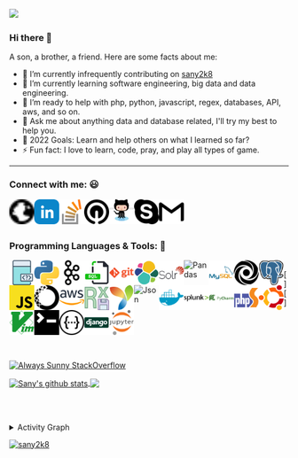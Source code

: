 
[![](https://i.pinimg.com/originals/54/00/af/5400af2f3c9c08f5c2ddc97e14937a02.gif)](https://stackoverflow.com/users/story/1138192)

<!--<img src="https://github-readme-linkedin.vercel.app/user?username=md-sany-ahmed-9ab00745" width="860" height="96" />-->

### Hi there 👋

A son, a brother, a friend. Here are some facts about me:

- 🔭 I’m currently infrequently contributing on [sany2k8][profile]
- 🌱 I’m currently learning software engineering, big data and data engineering.
- 🤔 I’m ready to help with php, python, javascript, regex, databases, API, aws, and so on.
- 💬 Ask me about anything data and database related, I'll try my best to help you.
- 🥅 2022 Goals: Learn and help others on what I learned so far?
- ⚡ Fun fact: I love to learn, code, pray, and play all types of game.

---

<!--<p align="left"> <img src="https://vercel.com/sany2k8/github-readme-linkedin-v2/c283v9p8a?username=sany2k8" alt="sany2k8" /> </p>-->

### Connect with me: :smiley:

[<img align="left" alt="sany2k8.com" width="45px" src="https://raw.githubusercontent.com/iconic/open-iconic/master/svg/globe.svg" />][website]
[<img align="left" alt="sany2k8 | LinkedIn" width="45px" src="https://raw.githubusercontent.com/sany2k8/sany2k8/master/images/linkedin.png" />][linkedin]
[<img align="left" alt="sany2k8 | Stackoverflow" width="45px" src="https://raw.githubusercontent.com/sany2k8/sany2k8/master/images/stackoverflow.png" />][activity]
[<img align="left" alt="sany2k8 | Qwiklab" width="45px" src="https://raw.githubusercontent.com/sany2k8/sany2k8/master/images/qwiklabs.svg" />][quicklab]
[<img align="left" alt="sany2k8 | Github" width="45px" src="https://raw.githubusercontent.com/sany2k8/sany2k8/master/images/github.png" />][github]
[<img align="left" alt="sany2k8 | Skype" width="45px" src="https://raw.githubusercontent.com/sany2k8/sany2k8/master/images/skype.svg" />][skype]
[<img align="left" alt="sany2k8 | Gmail" width="45px" src="https://raw.githubusercontent.com/sany2k8/sany2k8/master/images/gmail.svg" />][activity]

<br/> <br/> <br/>


### Programming Languages & Tools: :rocket:

[<img align="left" alt="PHP" width="45px" src="https://raw.githubusercontent.com/sany2k8/sany2k8/master/images/php.png" />][phptag]
[<img align="left" alt="Python" width="45px" src="https://raw.githubusercontent.com/sany2k8/sany2k8/master/images/python.png" />][pythontag]
[<img align="left" alt="Apache Kafka" width="45px" src="https://raw.githubusercontent.com/sany2k8/sany2k8/master/images/apachekafka.svg" />][activity]
[<img align="left" alt="SQL" width="45px" src="https://raw.githubusercontent.com/sany2k8/sany2k8/master/images/sql.png" />][sqltag]
[<img align="left" alt="Git" width="45px" src="https://raw.githubusercontent.com/sany2k8/sany2k8/master/images/git.png" />][gittag]
[<img align="left" alt="Elasticsearch" width="45px" src="https://raw.githubusercontent.com/sany2k8/sany2k8/master/images/elasticsearch.png" />][elasticsearch]
[<img align="left" alt="Solr" width="45px" src="https://raw.githubusercontent.com/sany2k8/sany2k8/master/images/solr.png" />][solr]
[<img align="left" alt="Pandas" width="45px" src="https://upload.wikimedia.org/wikipedia/commons/thumb/e/ed/Pandas_logo.svg/1200px-Pandas_logo.svg.png"/>][pandas]
[<img align="left" alt="MySQL" width="45px" src="https://raw.githubusercontent.com/sany2k8/sany2k8/master/images/mysql.png" />][mysqltag]
[<img align="left" alt="REPL" width="45px" src="https://raw.githubusercontent.com/sany2k8/sany2k8/master/images/repl-dot-it.svg" />][activity]
[<img align="left" alt="PostGreSql" width="45px" src="https://raw.githubusercontent.com/sany2k8/sany2k8/master/images/postgresql.png" />][postgrestag]
[<img align="left" alt="JavaScript" width="45px" src="https://raw.githubusercontent.com/sany2k8/sany2k8/master/images/javascript.png" />][jstag]
[<img align="left" alt="Anaconda" width="45px" src="https://raw.githubusercontent.com/sany2k8/sany2k8/master/images/anaconda.svg" />][activity]
<br>
[<img align="left" alt="AWS" width="45px" src="https://raw.githubusercontent.com/sany2k8/sany2k8/master/images/aws.png" />][awstag]
[<img align="left" alt="Regex" width="45px" src="https://raw.githubusercontent.com/sany2k8/sany2k8/master/images/regex.jpeg"/>][regex]
[<img align="left" alt="Yii" width="45px" src="https://raw.githubusercontent.com/sany2k8/sany2k8/master/images/yii.png"/>][yii] 
[<img align="left" alt="Json" width="45px" src="https://img.icons8.com/nolan/64/json.png"/>][json]
[<img align="left" alt="Docker" width="45px" src="https://raw.githubusercontent.com/sany2k8/sany2k8/master/images/docker.png"/>][docker]
[<img align="left" alt="Splunk" width="45px" src="https://raw.githubusercontent.com/sany2k8/sany2k8/master/images/splunk.png"/>][splunk]
[<img align="left" alt="PyCharm" width="45px" src="https://raw.githubusercontent.com/sany2k8/sany2k8/master/images/pycharm.png"/>][pycharm]
[<img align="left" alt="PhpStorm" width="45px" src="https://raw.githubusercontent.com/sany2k8/sany2k8/master/images/phpstorm.png"/>][phpstorm]
[<img align="left" alt="Ubuntu" width="45px" src="https://raw.githubusercontent.com/sany2k8/sany2k8/master/images/ubuntu.png"/>][ubuntu]
[<img align="left" alt="Vim" width="45px" src="https://raw.githubusercontent.com/sany2k8/sany2k8/master/images/vim.png"/>][vim]
[<img align="left" alt="Terminal" width="45px" src="https://raw.githubusercontent.com/sany2k8/sany2k8/master/images/terminal.png"/>][terminal]
[<img align="left" alt="Swagger" width="45px" src="https://raw.githubusercontent.com/sany2k8/sany2k8/master/images/swagger.svg" />][activity]
[<img align="left" alt="Django" width="45px" src="https://raw.githubusercontent.com/sany2k8/sany2k8/master/images/django-plain.svg" />]
[<img align="left" alt="Jupyter" width="45px" src="https://raw.githubusercontent.com/sany2k8/sany2k8/master/images/jupyter-original-wordmark.svg" />]


<br/> <br/> <br/>  <br/>

[![Always Sunny StackOverflow](https://github-readme-stackoverflow.vercel.app?userID=1138192)](https://stackoverflow.com/users/1138192/always-sunny)

<a href="https://github.com/sany2k8/github-readme-stats">
  <img align="center" width="436" src="https://github-readme-stats.vercel.app/api?username=sany2k8&show_icons=true&include_all_commits=true&theme=radical" alt="Sany's github stats" />
</a>
<a href="https://github.com/anuraghazra/github-readme-stats">
  <img align="center" src="https://github-readme-stats.vercel.app/api/top-langs/?username=sany2k8&layout=compact&theme=radical" />
</a>


<br/> <br/> 

<!-- <p align="left"> <img src="https://komarev.com/ghpvc/?username=sany2k8&label=Profile%20views&color=0e75b6&style=flat" alt="sany2k8" /> </p> -->

<details><summary>Activity Graph</summary>
<p align="left">
<img width="90%" src="https://activity-graph.herokuapp.com/graph?username=sany2k8&theme=chartreuse-dark&no-frame=true" /></p>
</details>

<p align="left"> <a href="https://github.com/ryo-ma/github-profile-trophy"><img src="https://github-profile-trophy.vercel.app/?username=sany2k8" alt="sany2k8" /></a> </p>

<!-- <p align="left"> <a href="https://twitter.com/sany2k8" target="blank"><img src="https://img.shields.io/twitter/follow/sany2k8?logo=twitter&style=for-the-badge" alt="sany2k8" /></a> </p> -->

<!--
<div align="center" style="width:858px;">
  <img src="https://github-readme-linkedin.vercel.app/experience?username=md-sany-ahmed-9ab00745&limit=10" width="450" height="280" />
  <img src="https://github-readme-linkedin.vercel.app/skills?username=md-sany-ahmed-9ab00745&limit=7" width="400" height="280" />
</div>
<div align="center" width="858">
   <img src="https://github-readme-linkedin.vercel.app/education?username=md-sany-ahmed-9ab00745&limit=10" width="450" height="280" />
   <img src="https://github-readme-linkedin.vercel.app/languages?username=md-sany-ahmed-9ab00745" width="400" height="280" />
</div>
<br>
-->


[profile]: https://stackoverflow.com/users/1138192/always-sunny?tab=profile
[website]: https://stackoverflow.com/users/story/1138192
[activity]: https://stackoverflow.com/users/1138192/always-sunny?tab=topactivity
[quicklab]: https://www.qwiklabs.com/public_profiles/df9e282a-1e18-4aca-b807-68a66d150f41
[linkedin]: https://www.linkedin.com/in/md-sany-ahmed-9ab00745
[github]: https://github.com/sany2k8
[skype]: https://join.skype.com/invite/tfJJHkOgewyZ
[phptag]: https://stackoverflow.com/search?q=user:1138192+[php]
[sqltag]: https://stackoverflow.com/search?q=user:1138192+[sql]
[gittag]: https://stackoverflow.com/search?q=user:1138192+[git]
[mysqltag]: https://stackoverflow.com/search?q=user:1138192+[mysql]
[postgrestag]: https://stackoverflow.com/search?q=user:1138192+[postgres]
[jstag]: https://stackoverflow.com/search?q=user:1138192+[js]
[pythontag]: https://stackoverflow.com/search?q=user:1138192+[python]
[awstag]: https://stackoverflow.com/search?q=user:1138192+[aws]
[regex]: https://stackoverflow.com/search?q=user:1138192+[regex]
[splunk]: https://stackoverflow.com/search?q=user:1138192+[splunk]
[elasticsearch]: https://stackoverflow.com/search?q=user:1138192+[elasticsearch]
[solr]: https://stackoverflow.com/search?q=user:1138192+[solr]
[json]: https://stackoverflow.com/search?q=user:1138192+[json]
[pandas]: https://stackoverflow.com/search?q=user:1138192+[pandas]
[pycharm]: https://stackoverflow.com/search?q=user:1138192+[github]
[docker]: https://stackoverflow.com/search?q=user:1138192+[docker]
[ubuntu]: https://stackoverflow.com/search?q=user:1138192+[ubuntu]
[phpstorm]: https://stackoverflow.com/search?q=user:1138192+[phpstorm]
[yii]: https://stackoverflow.com/search?q=user:1138192+[yii]
[vim]: https://stackoverflow.com/search?q=user:1138192+[vim]
[terminal]: https://stackoverflow.com/search?q=user:1138192+[bash]
